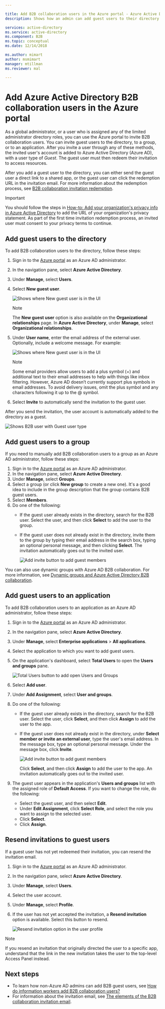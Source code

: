```yaml
---

title: Add B2B collaboration users in the Azure portal - Azure Active Directory | Microsoft Docs
description: Shows how an admin can add guest users to their directory from a partner organization using Azure Active Directory (Azure AD) B2B collaboration.

services: active-directory
ms.service: active-directory
ms.component: B2B
ms.topic: conceptual
ms.date: 12/14/2018

ms.author: mimart
author: msmimart
manager: mtillman
ms.reviewer: mal

---
```


# Add Azure Active Directory B2B collaboration users in the Azure portal

As a global administrator, or a user who is assigned any of the limited administrator directory roles, you can use the Azure portal to invite B2B collaboration users. You can invite guest users to the directory, to a group, or to an application. After you invite a user through any of these methods, the invited user's account is added to Azure Active Directory (Azure AD), with a user type of *Guest*. The guest user must then redeem their invitation to access resources.

After you add a guest user to the directory, you can either send the guest user a direct link to a shared app, or the guest user can click the redemption URL in the invitation email. For more information about the redemption process, see [B2B collaboration invitation redemption](redemption-experience.md).

> [!IMPORTANT]
> You should follow the steps in [How-to: Add your organization's privacy info in Azure Active Directory](https://aka.ms/adprivacystatement) to add the URL of your organization's privacy statement. As part of the first time invitation redemption process, an invited user must consent to your privacy terms to continue. 

## Add guest users to the directory

To add B2B collaboration users to the directory, follow these steps:

1. Sign in to the [Azure portal](https://portal.azure.com) as an Azure AD administrator.
2. In the navigation pane, select **Azure Active Directory**.
3. Under **Manage**, select **Users**.
4. Select **New guest user**.

   ![Shows where New guest user is in the UI](./media/add-users-administrator/NewGuestUser-Directory.png) 
 
   > [!NOTE]
   > The **New guest user** option is also available on the **Organizational relationships** page. In **Azure Active Directory**, under **Manage**, select **Organizational relationships**.

5. Under **User name**, enter the email address of the external user. Optionally, include a welcome message. For example:

   ![Shows where New guest user is in the UI](./media/add-users-administrator/InviteGuest.png) 

    > [!NOTE]
    > Some email providers allow users to add a plus symbol (+) and additional text to their email addresses to help with things like inbox filtering. However, Azure AD doesn’t currently support plus symbols in email addresses. To avoid delivery issues, omit the plus symbol and any characters following it up to the @ symbol.

6. Select **Invite** to automatically send the invitation to the guest user. 
 
After you send the invitation, the user account is automatically added to the directory as a guest.


![Shows B2B user with Guest user type](./media/add-users-administrator/GuestUserType.png)  

## Add guest users to a group
If you need to manually add B2B collaboration users to a group as an Azure AD administrator, follow these steps:

1. Sign in to the [Azure portal](https://portal.azure.com) as an Azure AD administrator.
2. In the navigation pane, select **Azure Active Directory**.
3. Under **Manage**, select **Groups**.
4. Select a group (or click **New group** to create a new one). It's a good idea to include in the group description that the group contains B2B guest users.
5. Select **Members**. 
6. Do one of the following:
   - If the guest user already exists in the directory, search for the B2B user. Select the user, and then click **Select** to add the user to the group.
   - If the guest user does not already exist in the directory, invite them to the group by typing their email address in the search box, typing an optional personal message, and then clicking **Select**. The invitation automatically goes out to the invited user.
     
     ![Add invite button to add guest members](./media/add-users-administrator/GroupInvite.png)
   
You can also use dynamic groups with Azure AD B2B collaboration. For more information, see [Dynamic groups and Azure Active Directory B2B collaboration](use-dynamic-groups.md).

## Add guest users to an application

To add B2B collaboration users to an application as an Azure AD administrator, follow these steps:

1. Sign in to the [Azure portal](https://portal.azure.com) as an Azure AD administrator.
2. In the navigation pane, select **Azure Active Directory**.
3. Under **Manage**, select **Enterprise applications** > **All applications**.
4. Select the application to which you want to add guest users.
5. On the application's dashboard, select **Total Users** to open the **Users and groups** pane.

    ![Total Users button to add open Users and Groups](./media/add-users-administrator/AppUsersAndGroups.png)

6. Select **Add user**.
7. Under **Add Assignment**, select **User and groups**.
8. Do one of the following:
   - If the guest user already exists in the directory, search for the B2B user. Select the user, click **Select**, and then click **Assign** to add the user to the app.
   - If the guest user does not already exist in the directory, under **Select member or invite an external user**, type the user's email address. In the message box, type an optional personal message. Under the message box, click **Invite**.
           
       ![Add invite button to add guest members](./media/add-users-administrator/AppInviteUsers.png)
   
      Click **Select**, and then click **Assign** to add the user to the app. An invitation automatically goes out to the invited user.

9. The guest user appears in the application's **Users and groups** list with the assigned role of **Default Access**. If you want to change the role, do the following:
   - Select the guest user, and then select **Edit**. 
   - Under **Edit Assignment**, click **Select Role**, and select the role you want to assign to the selected user.
   - Click **Select**.
   - Click **Assign**.
 
## Resend invitations to guest users

If a guest user has not yet redeemed their invitation, you can resend the invitation email.

1. Sign in to the [Azure portal](https://portal.azure.com) as an Azure AD administrator.
2. In the navigation pane, select **Azure Active Directory**.
3. Under **Manage**, select **Users**.
5. Select the user account.
6. Under **Manage**, select **Profile**.
7. If the user has not yet accepted the invitation, a **Resend invitation** option is available. Select this button to resend.

   ![Resend invitation option in the user profile](./media/add-users-administrator/Resend-Invitation.png)

> [!NOTE]
> If you resend an invitation that originally directed the user to a specific app, understand that the link in the new invitation takes the user to the top-level Access Panel instead.

## Next steps

- To learn how non-Azure AD admins can add B2B guest users, see [How do information workers add B2B collaboration users?](add-users-information-worker.md)
- For information about the invitation email, see [The elements of the B2B collaboration invitation email](invitation-email-elements.md).


